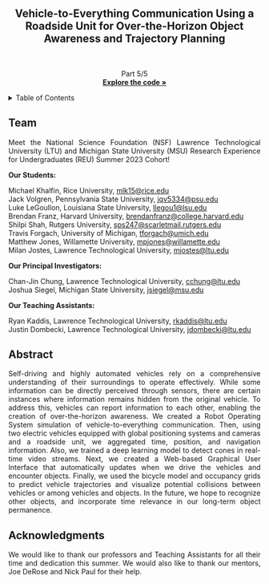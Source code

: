 <br />
<div align="center">
  <h2>Vehicle-to-Everything Communication Using a Roadside Unit for Over-the-Horizon Object Awareness and Trajectory Planning</h2>
  
  <br/>

  <p align="center">
    Part 5/5
    <br />
    <a href="https://github.com/michael-khalfin/v2x_website"><strong>Explore the code »</strong></a>
  </p>
</div>

<!-- TABLE OF CONTENTS -->
<details>
  <summary>Table of Contents</summary>
  <ol>
    <li><a href="#team">Team</a></li>
    <li><a href="#abstract">Abstract</a></li>
    <li><a href="#acknowledgments">Acknowledgments</a></li>
  </ol>
</details>

<!-- Team -->
## Team
<p align="justify">
  Meet the National Science Foundation (NSF) Lawrence Technological University (LTU) and Michigan State University (MSU) 
  Research Experience for Undergraduates (REU) Summer 2023 Cohort!
</p>
<p>
  <b>Our Students:</b>
</p>
<p>
  Michael Khalfin, Rice University, <a href="mailto:mlk15@rice.edu">mlk15@rice.edu</a><br>
  Jack Volgren, Pennsylvania State University, <a href="mailto:jqv5334@psu.edu">jqv5334@psu.edu</a><br>
  Luke LeGoullon, Louisiana State University, <a href="mailto:llegou1@lsu.edu">llegou1@lsu.edu</a><br>
  Brendan Franz, Harvard University, <a href="mailto:brendanfranz@college.harvard.edu">brendanfranz@college.harvard.edu</a><br>
  Shilpi Shah, Rutgers University, <a href="mailto:sps247@scarletmail.rutgers.edu">sps247@scarletmail.rutgers.edu</a><br>
  Travis Forgach, University of Michigan, <a href="mailto:tforgach@umich.edu">tforgach@umich.edu</a><br>
  Matthew Jones, Willamette University, <a href="mailto:mpjones@willamette.edu">mpjones@willamette.edu</a><br>
  Milan Jostes, Lawrence Technological University, <a href="mailto:mjostes@ltu.edu">mjostes@ltu.edu</a>
</p>
<p> 
  <b>Our Principal Investigators:</b>
</p>
<p>
  Chan-Jin Chung, Lawrence Technological University, <a href="mailto:cchung@ltu.edu">cchung@ltu.edu</a><br>
  Joshua Siegel, Michigan State University, <a href="mailto:jsiegel@msu.edu">jsiegel@msu.edu</a>
</p>
<p>
  <b>Our Teaching Assistants:</b>
</p>
<p>
  Ryan Kaddis, Lawrence Technological University, <a href="mailto:rkaddis@ltu.edu">rkaddis@ltu.edu</a><br>
  Justin Dombecki, Lawrence Technological University, <a href="mailto:jdombecki@ltu.edu">jdombecki@ltu.edu</a>
</p>

<!-- Abstract -->
## Abstract
<div align="left">
  <p align="justify">
    Self-driving and highly automated vehicles rely on a comprehensive understanding of their surroundings to operate effectively. 
    While some information can be directly perceived through sensors, there are certain instances where information remains hidden 
    from the original vehicle. To address this, vehicles can report information to each other, enabling the creation of 
    over-the-horizon awareness. We created a Robot Operating System  simulation of vehicle-to-everything communication. Then, using 
    two electric vehicles equipped with global positioning systems and cameras and a roadside unit, we aggregated time, position, 
    and navigation information. Also, we trained a deep learning model to detect cones in real-time video streams. Next, we created 
    a Web-based Graphical User Interface that automatically updates when we drive the vehicles and encounter objects. Finally, we 
    used the bicycle model and occupancy grids to predict vehicle trajectories and visualize potential collisions between vehicles 
    or among vehicles and objects. In the future, we hope to recognize other objects, and incorporate time relevance in our long-term 
    object permanence.
  </p>
</div>

<!-- Acknowledgments -->
## Acknowledgments
<div align="left">
  <p align="justify">
    We would like to thank our professors and Teaching Assistants for all their time and dedication this summer. We would also like 
    to thank our mentors, Joe DeRose and Nick Paul for their help.
  </p>
</div>

